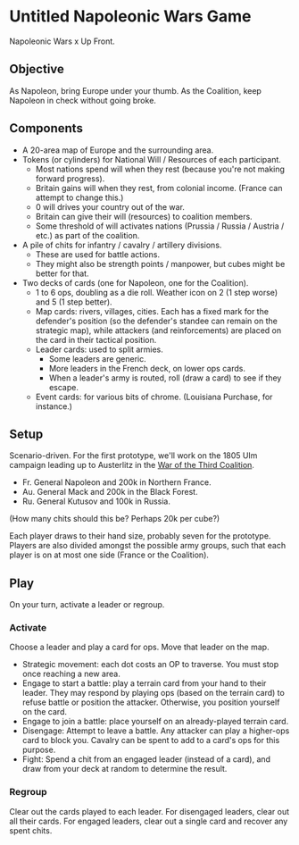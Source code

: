 # Untitled Napoleonic Wars Game
Napoleonic Wars x Up Front.

## Objective
As Napoleon, bring Europe under your thumb. As the Coalition, keep Napoleon in check without going broke.

## Components
- A 20-area map of Europe and the surrounding area.
- Tokens (or cylinders) for National Will / Resources of each participant.
  - Most nations spend will when they rest (because you're not making forward progress).
  - Britain gains will when they rest, from colonial income. (France can attempt to change this.)
  - 0 will drives your country out of the war.
  - Britain can give their will (resources) to coalition members.
  - Some threshold of will activates nations (Prussia / Russia / Austria / etc.) as part of the coalition.
- A pile of chits for infantry / cavalry / artillery divisions.
  - These are used for battle actions.
  - They might also be strength points / manpower, but cubes might be better for that.
- Two decks of cards (one for Napoleon, one for the Coalition).
  - 1 to 6 ops, doubling as a die roll. Weather icon on 2 (1 step worse) and 5 (1 step better).
  - Map cards: rivers, villages, cities. Each has a fixed mark for the defender's position (so the defender's standee can remain on the strategic map), while attackers (and reinforcements) are placed on the card in their tactical position.
  - Leader cards: used to split armies.
    * Some leaders are generic.
    * More leaders in the French deck, on lower ops cards.
    * When a leader's army is routed, roll (draw a card) to see if they escape.
  - Event cards: for various bits of chrome. (Louisiana Purchase, for instance.)

## Setup
Scenario-driven. For the first prototype, we'll work on the 1805 Ulm campaign leading up to Austerlitz in the [War of the Third Coalition](https://en.wikipedia.org/wiki/War_of_the_Third_Coalition).

- Fr. General Napoleon and 200k in Northern France.
- Au. General Mack and 200k in the Black Forest.
- Ru. General Kutusov and 100k in Russia.

(How many chits should this be? Perhaps 20k per cube?)

Each player draws to their hand size, probably seven for the prototype. Players are also divided amongst the possible army groups, such that each player is on at most one side (France or the Coalition).

## Play
On your turn, activate a leader or regroup.

### Activate
Choose a leader and play a card for ops. Move that leader on the map.

- Strategic movement: each dot costs an OP to traverse. You must stop once reaching a new area.
- Engage to start a battle: play a terrain card from your hand to their leader. They may respond by playing ops (based on the terrain card) to refuse battle or position the attacker. Otherwise, you position yourself on the card.
- Engage to join a battle: place yourself on an already-played terrain card.
- Disengage: Attempt to leave a battle. Any attacker can play a higher-ops card to block you. Cavalry can be spent to add to a card's ops for this purpose.
- Fight: Spend a chit from an engaged leader (instead of a card), and draw from your deck at random to determine the result.

### Regroup
Clear out the cards played to each leader. For disengaged leaders, clear out all their cards. For engaged leaders, clear out a single card and recover any spent chits.
